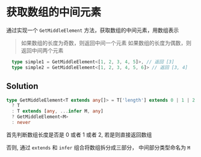 # 获取数组的中间元素

通过实现一个 `GetMiddleElement` 方法，获取数组的中间元素，用数组表示

> 如果数组的长度为奇数，则返回中间一个元素
> 如果数组的长度为偶数，则返回中间两个元素

```ts
  type simple1 = GetMiddleElement<[1, 2, 3, 4, 5]>, // 返回 [3]
  type simple2 = GetMiddleElement<[1, 2, 3, 4, 5, 6]> // 返回 [3, 4]
```

## Solution

```ts
type GetMiddleElement<T extends any[]> = T['length'] extends 0 | 1 | 2
  ? T
  : T extends [any, ...infer M, any]
  ? GetMiddleElement<M>
  : never
```

首先判断数组长度是否是 0 或者 1 或者 2, 若是则直接返回数组

否则, 通过 `extends` 和 `infer` 组合将数组拆分成三部分， 中间部分类型命名为 `M`
